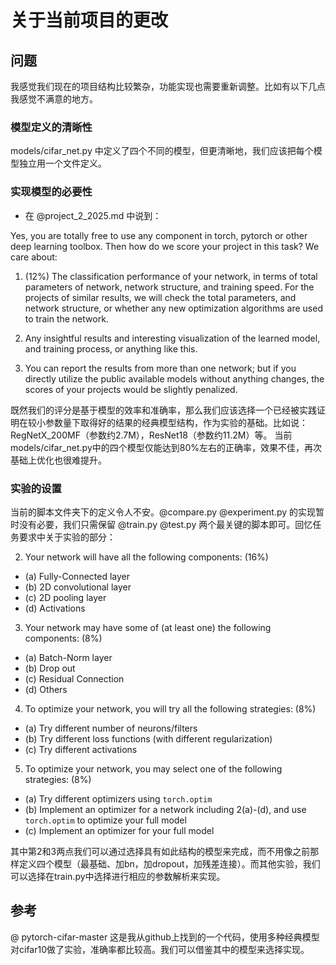 # 关于当前项目的更改

## 问题
我感觉我们现在的项目结构比较繁杂，功能实现也需要重新调整。比如有以下几点我感觉不满意的地方。

### 模型定义的清晰性
models/cifar_net.py 中定义了四个不同的模型，但更清晰地，我们应该把每个模型独立用一个文件定义。

### 实现模型的必要性
- 在 @project_2_2025.md 中说到：

Yes, you are totally free to use any component in torch, pytorch or other deep learning toolbox. Then how do we score your project in this task? We care about:

1. (12%) The classification performance of your network, in terms of total parameters of network, network structure, and training speed. For the projects of similar results, we will check the total parameters, and network structure, or whether any new optimization algorithms are used to train the network.

2. Any insightful results and interesting visualization of the learned model, and training process, or anything like this.

3. You can report the results from more than one network; but if you directly utilize the public available models without anything changes, the scores of your projects would be slightly penalized.

既然我们的评分是基于模型的效率和准确率，那么我们应该选择一个已经被实践证明在较小参数量下取得好的结果的经典模型结构，作为实验的基础。比如说：RegNetX_200MF（参数约2.7M），ResNet18（参数约11.2M）等。
当前models/cifar_net.py中的四个模型仅能达到80%左右的正确率，效果不佳，再次基础上优化也很难提升。

### 实验的设置
当前的脚本文件夹下的定义令人不安。@compare.py @experiment.py 的实现暂时没有必要，我们只需保留 @train.py @test.py 两个最关键的脚本即可。回忆任务要求中关于实验的部分：

2. Your network will have all the following components: (16%)

- (a) Fully-Connected layer  
- (b) 2D convolutional layer  
- (c) 2D pooling layer  
- (d) Activations  

3. Your network may have some of (at least one) the following components: (8%)

- (a) Batch-Norm layer  
- (b) Drop out  
- (c) Residual Connection  
- (d) Others  

4. To optimize your network, you will try all the following strategies: (8%)

- (a) Try different number of neurons/filters  
- (b) Try different loss functions (with different regularization)  
- (c) Try different activations  

5. To optimize your network, you may select one of the following strategies: (8%)

- (a) Try different optimizers using `torch.optim`  
- (b) Implement an optimizer for a network including 2(a)-(d), and use `torch.optim` to optimize your full model  
- (c) Implement an optimizer for your full model  

其中第2和3两点我们可以通过选择具有如此结构的模型来完成，而不用像之前那样定义四个模型（最基础、加bn，加dropout，加残差连接）。而其他实验，我们可以选择在train.py中选择进行相应的参数解析来实现。

## 参考
@ pytorch-cifar-master 这是我从github上找到的一个代码，使用多种经典模型对cifar10做了实验，准确率都比较高。我们可以借鉴其中的模型来选择实现。


